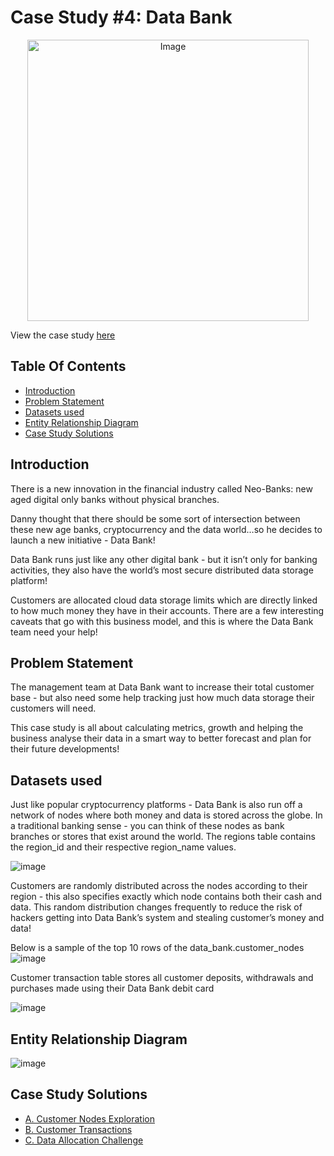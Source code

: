 # Case Study #4: Data Bank 
<p align="center">
<img src="https://8weeksqlchallenge.com/images/case-study-designs/4.png" alt="Image" width="450" height="450">

View the case study [here](https://8weeksqlchallenge.com/case-study-4/)
  
## Table Of Contents
  - [Introduction](#introduction)
  - [Problem Statement](#problem-statement)
  - [Datasets used](#datasets-used)
  - [Entity Relationship Diagram](#entity-relationship-diagram)
  - [Case Study Solutions](#case-study-solutions)
  
## Introduction
There is a new innovation in the financial industry called Neo-Banks: new aged digital only banks without physical branches.

Danny thought that there should be some sort of intersection between these new age banks, cryptocurrency and the data world…so he decides to launch a new initiative - Data Bank!

Data Bank runs just like any other digital bank - but it isn’t only for banking activities, they also have the world’s most secure distributed data storage platform!

Customers are allocated cloud data storage limits which are directly linked to how much money they have in their accounts. There are a few interesting caveats that go with this business model, and this is where the Data Bank team need your help!

## Problem Statement
The management team at Data Bank want to increase their total customer base - but also need some help tracking just how much data storage their customers will need.

This case study is all about calculating metrics, growth and helping the business analyse their data in a smart way to better forecast and plan for their future developments!


## Datasets used
Just like popular cryptocurrency platforms - Data Bank is also run off a network of nodes where both money and data is stored across the globe. In a traditional banking sense - you can think of these nodes as bank branches or stores that exist around the world. The  regions table contains the region_id and their respective region_name values.
  
![image](https://user-images.githubusercontent.com/77529445/165747951-d00563e9-86cb-404b-913e-1df4c26f6029.png)

Customers are randomly distributed across the nodes according to their region - this also specifies exactly which node contains both their cash and data.
This random distribution changes frequently to reduce the risk of hackers getting into Data Bank’s system and stealing customer’s money and data!
  
Below is a sample of the top 10 rows of the data_bank.customer_nodes
![image](https://user-images.githubusercontent.com/77529445/165748069-0ccca2f4-fc9c-4183-8cda-6e10a9ee782b.png)

Customer transaction table stores all customer deposits, withdrawals and purchases made using their Data Bank debit card
  
![image](https://user-images.githubusercontent.com/77529445/165748268-c7e71778-173b-435d-93a4-178c6a2d1ebc.png)

 
## Entity Relationship Diagram
![image](https://user-images.githubusercontent.com/77529445/165748352-09dfcafd-07a6-4bf0-b171-7ba0ec75aa22.png)
  
## Case Study Solutions
- [A. Customer Nodes Exploration](https://github.com/manaswikamila05/8-Week-SQL-Challenge/blob/main/Case%20Study%20%23%204%20-%20Data%20Bank/A.%20Customer%20Nodes%20Exploration.md)
- [B. Customer Transactions](https://github.com/manaswikamila05/8-Week-SQL-Challenge/blob/main/Case%20Study%20%23%204%20-%20Data%20Bank/B.%20Customer%20Transactions.md)
- [C. Data Allocation Challenge](https://github.com/manaswikamila05/8-Week-SQL-Challenge/blob/main/Case%20Study%20%23%204%20-%20Data%20Bank/C.%20Data%20Allocation%20Challenge.md)

